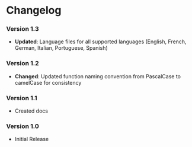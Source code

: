 ﻿# Changelog

### Version 1.3

- **Updated**: Language files for all supported languages (English, French, German, Italian, Portuguese, Spanish)

### Version 1.2

- **Changed**: Updated function naming convention from PascalCase to camelCase for consistency

### Version 1.1

- Created docs

### Version 1.0

- Initial Release
